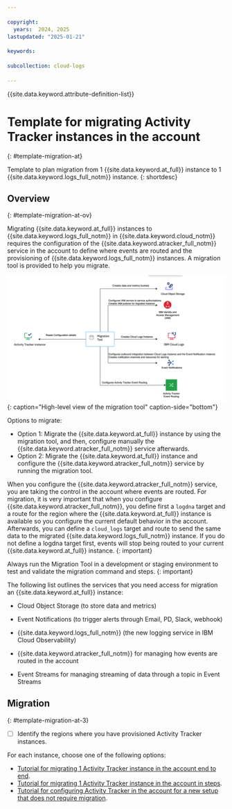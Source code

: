 ```yaml
---

copyright:
  years:  2024, 2025
lastupdated: "2025-01-21"

keywords:

subcollection: cloud-logs

---
```


{{site.data.keyword.attribute-definition-list}}


# Template for migrating Activity Tracker instances in the account
{: #template-migration-at}

Template to plan migration from 1 {{site.data.keyword.at_full}} instance to 1 {{site.data.keyword.logs_full_notm}} instance.
{: shortdesc}


## Overview
{: #template-migration-at-ov}

Migrating {{site.data.keyword.at_full}} instances to {{site.data.keyword.logs_full_notm}} in {{site.data.keyword.cloud_notm}} requires the configuration of the {{site.data.keyword.atracker_full_notm}} service in the account to define where events are routed and the provisioning of {{site.data.keyword.logs_full_notm}} instances. A migration tool is provided to help you migrate.

![High-level view of the migration tool](/images/migration-at-1.png "High-level view of the migration tool"){: caption="High-level view of the migration tool" caption-side="bottom"}

Options to migrate:
- Option 1: Migrate the {{site.data.keyword.at_full}} instance by using the migration tool, and then, configure manually the {{site.data.keyword.atracker_full_notm}} service afterwards.
- Option 2: Migrate the {{site.data.keyword.at_full}} instance and configure the {{site.data.keyword.atracker_full_notm}} service by running the migration tool.

When you configure the {{site.data.keyword.atracker_full_notm}} service, you are taking the control in the account where events are routed. For migration, it is very important that when you configure {{site.data.keyword.atracker_full_notm}}, you define first a `logdna` target and a route for the region where the {{site.data.keyword.at_full}} instance is available so you configure the current default behavior in the account. Afterwards, you can define a `cloud_logs` target and route to send the same data to the migrated {{site.data.keyword.logs_full_notm}} instance. If you do not define a logdna target first, events will stop being routed to your current {{site.data.keyword.at_full}} instance.
{: important}


Always run the Migration Tool in a development or staging environment to test and validate the migration command and steps.
{: important}

The following list outlines the services that you need access for migration an {{site.data.keyword.at_full}} instance:

- Cloud Object Storage (to store data and metrics)

- Event Notifications (to trigger alerts through Email, PD, Slack, webhook)

- {{site.data.keyword.logs_full_notm}} (the new logging service in IBM Cloud Observability)

- {{site.data.keyword.atracker_full_notm}} for managing how events are routed in the account

- Event Streams for managing streaming of data through a topic in Event Streams


## Migration
{: #template-migration-at-3}

- [ ] Identify the regions where you have provisioned Activity Tracker instances.

For each instance, choose one of the following options:
- [Tutorial for migrating 1 Activity Tracker instance in the account end to end](/docs/cloud-logs?topic=cloud-logs-migration-tutorial-at-option2).
- [Tutorial for migrating 1 Activity Tracker instance in the account in steps](/docs/cloud-logs?topic=cloud-logs-migration-tutorial-at-option1).
- [Tutorial for configuring Activity Tracker in the account for a new setup that does not require migration](/docs/cloud-logs?topic=cloud-logs-migration-tutorial-at-option3).
